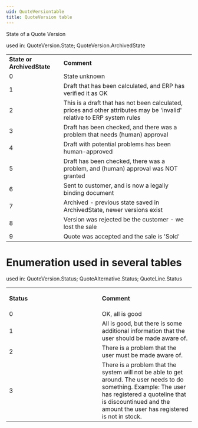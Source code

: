 ```yaml
---
uid: QuoteVersiontable
title: QuoteVersion table
---
```


State of a Quote Version

used in: QuoteVersion.State; QuoteVersion.ArchivedState

|                            |                                                                                                                         |
|----------------------------|-------------------------------------------------------------------------------------------------------------------------|
| **State or ArchivedState** | **Comment**                                                                                                             |
| 0                          | State unknown                                                                                                           |
| 1                          | Draft that has been calculated, and ERP has verified it as OK                                                           |
| 2                          | This is a draft that has not been calculated, prices and other attributes may be 'invalid' relative to ERP system rules |
| 3                          | Draft has been checked, and there was a problem that needs (human) approval                                             |
| 4                          | Draft with potential problems has been human-approved                                                                   |
| 5                          | Draft has been checked, there was a problem, and (human) approval was NOT granted                                       |
| 6                          | Sent to customer, and is now a legally binding document                                                                 |
| 7                          | Archived - previous state saved in ArchivedState, newer versions exist                                                  |
| 8                          | Version was rejected be the customer - we lost the sale                                                                 |
| 9                          | Quote was accepted and the sale is 'Sold'                                                                               |

Enumeration used in several tables
==================================

used in: QuoteVersion.Status; QuoteAlternative.Status; QuoteLine.Status

<table>
<colgroup>
<col width="50%" />
<col width="50%" />
</colgroup>
<tbody>
<tr class="odd">
<td><p><strong>Status</strong></p></td>
<td><strong>Comment</strong></td>
</tr>
<tr class="even">
<td>0</td>
<td>OK, all is good</td>
</tr>
<tr class="odd">
<td>1</td>
<td>All is good, but there is some additional information that the user should be made aware of.</td>
</tr>
<tr class="even">
<td>2</td>
<td>There is a problem that the user must be made aware of.</td>
</tr>
<tr class="odd">
<td>3</td>
<td>There is a problem that the system will not be able to get around. The user needs to do something. Example: The user has registered a quoteline that is discountinued and the amount the user has registered is not in stock.</td>
</tr>
</tbody>
</table>